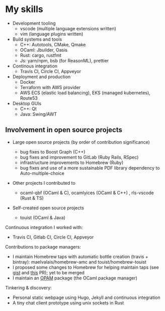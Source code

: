 # My skills

- Development tooling
  - vscode (multiple language extensions written)
  - vim (language plugins written)
- Build systems and tools
  - C++: Autotools, CMake, Qmake
  - OCaml: Jbuilder, Oasis
  - Rust: cargo, rustfmt
  - Js: yarn/npm, bsb (for ReasonML), prettier
- Continous integration
  - Travis CI, Circle CI, Appveyor
- Deployment and production
  - Docker
  - Terraform with AWS provider
  - AWS ECS (elastic load balancing), EKS (managed kubernetes), Route53
- Desktop GUIs
  - C++: Qt
  - Java: Swing/AWT

## Involvement in open source projects

- Large open source projects (by order of contribution significance)
  - bug fixes to Boost Graph (C++)
  - bug fixes and improvement to GitLab (Ruby Rails, RSpec)
  - infrastructure improvements to Homebrew (Ruby)
  - bug fixes and use of a more sustainable PDF library dependency
   to Auto-multiple-choice

- Other projects I contributed to
  - ocaml-qbf (OCaml & C), ocamlyices (OCaml & C++) , rls-vscode (Rust & TS)
- Self-created open source projects
  - touist (OCaml & Java)

Continuous integration I worked with:

- Travis CI, Gitlab CI, Circle CI, Appveyor

Contributions to package managers:

- I maintain Homebrew taps with automatic bottle creation (travis + bintray):
  maelvalais/homebrew-amc and touist/homebrew-touist
- I proposed some changes to Homebrew for helping maintain taps (see [gist]
  and [this] PR); yet to be merged
- I maintain an [OPAM] package (the OCaml package manager)

Tinkering & discovery:

- Personal static webpage using Hugo, Jekyll and continuous integration
- A tiny chat client prototype using unix sockets in Rust

[gist]: https://gist.github.com/maelvalais/068af21911c7debc4655cdaa41bbf092
[this]: https://github.com/davidchall/homebrew-hep/pull/114
[OPAM]: https://opam.ocaml.org/packages/touist/touist.3.2.1/
